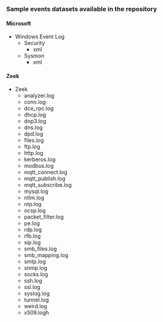 ### Sample events datasets available in the repository

#### Microsoft
* Windows Event Log
    * Security
        * xml
    * Sysmon 
        * xml    


#### Zeek
* Zeek
    * analyzer.log
    * conn.log
    * dce_rpc.log
    * dhcp.log
    * dnp3.log
    * dns.log
    * dpd.log
    * files.log
    * ftp.log
    * http.log
    * kerberos.log
    * modbus.log
    * mqtt_connect.log
    * mqtt_publish.log
    * mqtt_subscribe.log
    * mysql.log
    * ntlm.log
    * ntp.log
    * ocsp.log
    * packet_filter.log
    * pe.log
    * rdp.log
    * rfb.log
    * sip.log
    * smb_files.log
    * smb_mapping.log
    * smtp.log
    * snmp.log
    * socks.log
    * ssh.log
    * ssl.log
    * syslog.log
    * tunnel.log
    * weird.log
    * x509.logh